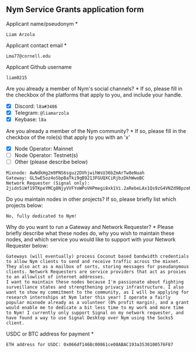 Nym Service Grants application form 
------------------------------------

Applicant name/pseudonym *
```
Liam Arzola
```

Applicant contact email *
```
Lma77@cornell.edu
```

Applicant Github username
```
liam0215
```

Are you already a member of Nym's social channels? * 
If so, please fill in the checkbox of the platforms that apply to you, and include your handle. 
- [x] Discord: `l8a#3486`
- [x] Telegram: `@liamarzola`
- [x] Keybase: `l8a`

Are you already a member of the Nym community? * 
If so, please fill in the checkbox of the role(s) that apply to you with an 'x' 
- [x] Node Operator: Mainnet 
- [ ] Node Operator: Testnet(s)
- [ ] Other (please describe below)
```
Mixnode: AwNdkHg2m9PNS6sguz2DVhjwihWsU36bZmArTw8eNuah
Gateway: GL5wESoz4oSbpBaTki9qB9213FGUQXCiRjbzDkhWwoBC
Network Requester (Signal only): 2jidn5iWf19TKpeYMCg8NjyVVFYoWPoVHPmegi8xk1Vi.2aRebeLAx1Qs9zG4VNZd9BpzeRtxSvBtb7pyAVxwHQ1d@GL5wESoz4oSbpBaTki9qB9213FGUQXCiRjbzDkhWwoBC
```

Do you maintain nodes in other projects? 
If so, please briefly list which projects below: 
```
No, fully dedicated to Nym!
```

Why do you want to run a Gateway and Network Requester? * 
Please briefly describe what these nodes do, why you wish to maintain these nodes, and which service you would like to support with your Network Requester below: 
```
Gateways (will eventually) process Coconut based bandwidth credentials to allow Nym clients to send and receive traffic across the mixnet. They also act as a mailbox of sorts, storing messages for pseudanymous clients. Network Requesters are service providers that act as proxies to an allowlist of internet addresses.
I want to maintain these nodes because I'm passionate about fighting surveillance states and strengthening privacy infrastructure. I also want to show my commitment to the community, as I will be applying for research internships at Nym later this year! I operate a fairly popular mixnode already as a volunteer (0% profit margin), and a grant would enable me to dedicate a bit less time to my work and more time to Nym! I currently only support Signal on my network requester, and have found a way to use Signal Desktop over Nym using the Socks5 client.
```

USDC or BTC address for payment * 
```
ETH address for USDC: 0x066df146Bc00861ce08ABAC193a3530100576F87
```
